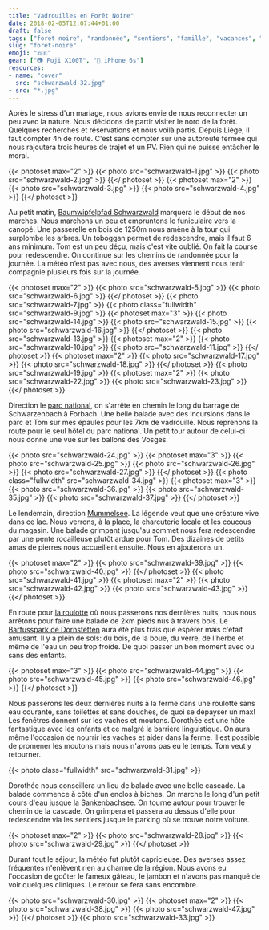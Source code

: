 ```yaml
---
title: "Vadrouilles en Forêt Noire"
date: 2018-02-05T12:07:44+01:00
draft: false
tags: ["foret noire", "randonnée", "sentiers", "famille", "vacances", "lune de miel", "nature", "foret", "road trip", "marche", "lacs"]
slug: "foret-noire"
emoji: "🇩🇪"
gear: ["📷 Fuji X100T", "📱 iPhone 6s"]
resources:
- name: "cover"
  src: "schwarzwald-32.jpg"
- src: "*.jpg"
---
```


Après le stress d'un mariage, nous avions envie de nous reconnecter un peu avec la nature. Nous décidons de partir visiter le nord de la forêt. Quelques recherches et réservations et nous voilà partis. Depuis Liège, il faut compter 4h de route. C'est sans compter sur une autoroute fermée qui nous rajoutera trois heures de trajet et un PV. Rien qui ne puisse entâcher le moral.

{{< photoset max="2" >}}
  {{< photo src="schwarzwald-1.jpg" >}}
  {{< photo src="schwarzwald-2.jpg" >}}
{{</ photoset >}}
{{< photoset max="2" >}}
  {{< photo src="schwarzwald-3.jpg" >}}
  {{< photo src="schwarzwald-4.jpg" >}}
{{</ photoset >}}

Au petit matin, [Baumwipfelpfad Schwarzwald](https://www.baumwipfelpfad-schwarzwald.de/schwarzwald/) marquera le début de nos marches. Nous marchons un peu et empruntons le funiculaire vers la canopé. Une passerelle en bois de 1250m nous amène à la tour qui surplombe les arbres. Un toboggan permet de redescendre, mais il faut 6 ans minimum. Tom est un peu déçu, mais c'est vite oublié. On fait la course pour redescendre. On continue sur les chemins de randonnée pour la journée. La météo n’est pas avec nous, des averses viennent nous tenir compagnie plusieurs fois sur la journée.

{{< photoset max="2" >}}
  {{< photo src="schwarzwald-5.jpg" >}}
  {{< photo src="schwarzwald-6.jpg" >}}
{{</ photoset >}}
{{< photo src="schwarzwald-7.jpg" >}}
{{< photo class="fullwidth" src="schwarzwald-9.jpg" >}}
{{< photoset max="3" >}}
  {{< photo src="schwarzwald-14.jpg" >}}
  {{< photo src="schwarzwald-15.jpg" >}}
  {{< photo src="schwarzwald-16.jpg" >}}
{{</ photoset >}}
{{< photo src="schwarzwald-13.jpg" >}}
{{< photoset max="2" >}}
  {{< photo src="schwarzwald-10.jpg" >}}
  {{< photo src="schwarzwald-11.jpg" >}}
{{</ photoset >}}
{{< photoset max="2" >}}
  {{< photo src="schwarzwald-17.jpg" >}}
  {{< photo src="schwarzwald-18.jpg" >}}
{{</ photoset >}}
{{< photo src="schwarzwald-19.jpg" >}}
{{< photoset max="2" >}}
  {{< photo src="schwarzwald-22.jpg" >}}
  {{< photo src="schwarzwald-23.jpg" >}}
{{</ photoset >}}

Direction le [parc national](https://www.foretnoire.info/), on s'arrête en chemin le long du barrage de Schwarzenbach à Forbach. Une belle balade avec des incursions dans le parc et Tom sur mes épaules pour les 7km de vadrouille. Nous reprenons la route pour le seul hôtel du parc national. Un petit tour autour de celui-ci nous donne une vue sur les ballons des Vosges.

{{< photo src="schwarzwald-24.jpg" >}}
{{< photoset max="3" >}}
  {{< photo src="schwarzwald-25.jpg" >}}
  {{< photo src="schwarzwald-26.jpg" >}}
  {{< photo src="schwarzwald-27.jpg" >}}
{{</ photoset >}}
{{< photo class="fullwidth" src="schwarzwald-34.jpg" >}}
{{< photoset max="3" >}}
  {{< photo src="schwarzwald-36.jpg" >}}
  {{< photo src="schwarzwald-35.jpg" >}}
  {{< photo src="schwarzwald-37.jpg" >}}
{{</ photoset >}}

Le lendemain, direction [Mummelsee](http://www.seebach-tourismus.de/). La légende veut que une créature vive dans ce lac. Nous verrons, à la place, la charcuterie locale et les coucous du magasin. Une balade grimpant jusqu'au sommet nous fera redescendre par une pente rocailleuse plutôt ardue pour Tom. Des dizaines de petits amas de pierres nous accueillent ensuite. Nous en ajouterons un.

{{< photoset max="2" >}}
  {{< photo src="schwarzwald-39.jpg" >}}
  {{< photo src="schwarzwald-40.jpg" >}}
{{</ photoset >}}
{{< photo src="schwarzwald-41.jpg" >}}
{{< photoset max="2" >}}
  {{< photo src="schwarzwald-42.jpg" >}}
  {{< photo src="schwarzwald-43.jpg" >}}
{{</ photoset >}}

En route pour [la roulotte](http://www.ferienhof-hirschfeld.de/) où nous passerons nos dernières nuits, nous nous arrêtons pour faire une balade de 2km pieds nus à travers bois. Le [Barfusspark de Dornstetten](https://www.barfusspark.de/) aura été plus frais que espérer mais c'était amusant. Il y a plein de sols: du bois, de la boue, du verre, de l'herbe et même de l'eau un peu trop froide. De quoi passer un bon moment avec ou sans des enfants.

{{< photoset max="3" >}}
  {{< photo src="schwarzwald-44.jpg" >}}
  {{< photo src="schwarzwald-45.jpg" >}}
  {{< photo src="schwarzwald-46.jpg" >}}
{{</ photoset >}}

Nous passerons les deux dernières nuits à la ferme dans une roulotte sans eau courante, sans toilettes et sans douches, de quoi se dépayser un max! Les fenêtres donnent sur les vaches et moutons. Dorothée est une hôte fantastique avec les enfants et ce malgré la barrière linguistique. On aura même l'occasion de nourrir les vaches et aider dans la ferme. Il est possible de promener les moutons mais nous n'avons pas eu le temps. Tom veut y retourner.

{{< photo class="fullwidth" src="schwarzwald-31.jpg" >}}

Dorothée nous conseillera un lieu de balade avec une belle cascade. La balade commence à côté d'un enclos à biches. On marche le long d'un petit cours d'eau jusque la Sankenbachsee. On tourne autour pour trouver le chemin de la cascade. On grimpera et passera au dessus d'elle pour redescendre via les sentiers jusque le parking où se trouve notre voiture.

{{< photoset max="2" >}}
  {{< photo src="schwarzwald-28.jpg" >}}
  {{< photo src="schwarzwald-29.jpg" >}}
{{</ photoset >}}

Durant tout le séjour, la météo fut plutôt capricieuse. Des averses assez fréquentes n'enlèvent rien au charme de la région. Nous avons eu l'occasion de goûter le fameux gâteau, le jambon et n'avons pas manqué de voir quelques cliniques. Le retour se fera sans encombre.

{{< photo  src="schwarzwald-30.jpg" >}}
{{< photoset max="2" >}}
  {{< photo src="schwarzwald-38.jpg" >}}
  {{< photo src="schwarzwald-47.jpg" >}}
{{</ photoset >}}
{{< photo  src="schwarzwald-33.jpg" >}}
